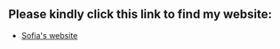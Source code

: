 Please kindly click this link to find my website:
-------------
- [Sofia's website](http://dev-sofias-2nd-website.pantheonsite.io/)


